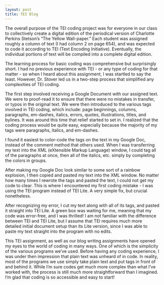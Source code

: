 ```yaml
---
layout: post
title: TEI Blog
---
```


The overall purpose of the TEI coding project was for everyone in our class to collectively create a digital edition of the periodical version of Charlotte Perkins Stetson’s “The Yellow Wall-paper.”  Each student was assigned roughly a column of text (I had column 2 on page 654), and was expected to code it according to TEI (Text Encoding Initiative).  Eventually, the individual portions of text will be compiled into a complete digital edition.

The learning process for basic coding was comprehensive but surprisingly short.  I had no previous experience with TEI - or any type of coding for that matter - so when I heard about this assignment, I was startled to say the least.  However, Dr. Stover led us in a two-step process that simplified any complexities of TEI coding.

The first step involved receiving a Google Document with our assigned text.  We were to proof-read it to ensure that there were no mistakes in transfer, or typos in the original text.  We were then introduced to the various tags involved in TEI coding, which include: page beginnings, columns, paragraphs, em-dashes, italics, errors, quotes, illustrations, titles, and bylines.  It was around this time that relief started to set in.  I realized that the coding process would be quite easy, especially because the majority of my tags were paragraphs, italics, and em-dashes.

I found it easiest to color-code the tags on the text in my Google Doc, instead of the comment method that others used.  When I was transferring my text into the XML  (eXtensible Markup Language) window, I could tag all of the paragraphs at once, then all of the italics, etc. simply by completing the colors in groups.

After making my Google Doc look similar to some sort of a rainbow explosion, I then copied and pasted my text into the XML window.  No matter how many times I rewrote the tags and pasted the text, I could not get my code to clear.  This is where I encountered my first coding mistake - I was using the TEI program instead of TEI Lite.  A very simple fix, but crucial nonetheless.

After recognizing my error, I cut my text along with all of its tags, and pasted it straight into TEI Lite.  A green box was waiting for me, meaning that my code was error-free, and I was thrilled!  I am not familiar with the difference between TEI and TEI Lite, but I assume that TEI requires much more detailed initial document setup than its Lite version, since I was able to paste my text straight into the program with no edits.

This TEI assignment, as well as our blog writing assignments have opened my eyes to the world of coding in many ways.  One of which is the simplicity of the various programs we’ve used.  Before having any coding experience, I was under then impression that plain text was unheard of in code.  In reality, most of the programs we use simply take plain text and put tags in front of and behind it.  While I’m sure codes get much more complex than what I’ve worked with, the process is still much more straightforward than I imagined.  I’m glad that coding is so accessible and easy to start!
